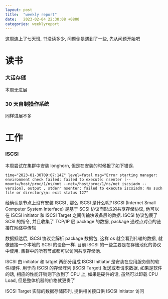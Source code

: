 ```yaml
---
layout: post
title:  "weekly report"
date:   2023-02-04 22:30:08 +0800
categories: weeklyreport
---
```


这周连上了七天班, 书没读多少, 问题倒是遇到了一些, 先从问题开始吧

# 读书

### 大话存储

本周无进展

### 30 天自制操作系统

同样进展不多

# 工作


### ISCSI

本周尝试在集群中安装 longhorn, 但是在安装的时候报了如下错误.  

```
time="2023-01-30T09:07:14Z" level=fatal msg="Error starting manager: environment check failed: failed to execute: nsenter [--mount=/host/proc/1/ns/mnt --net=/host/proc/1/ns/net iscsiadm --version], output , stderr nsenter: failed to execute iscsiadm: No such file or directory\n: exit status 127"
```

经确认是节点上没有安装 ISCSI , 那么 ISCSI 是什么呢?
ISCSI (Internet Small Computer System Interface) 是基于 SCSI 协议而形成的共享存储协议, 他可以在 ISCSI initiator 和 ISCSI Target 之间传输块设备层的数据. ISCSI 协议包裹了 SCSI 的指令, 并且收集了 TCP/IP 层 package 的数据, package 通过点对点的链接在网络中传输

数据抵达后, ISCSI 协议会解析 package 数据包, 这样 os 就会看到传输的数据, 就像链接一个本地的 SCSI 的设备一样. 目前 ISCSI 的一些主要是在存储池化的协议中使用. 集群中的所有节点都可以访问共享存储池.

ISCSI 由 initiator 和 tatget 两部分组成
ISCSI Initiator
是安装在应用服务侧的软件/硬件. 用于向 ISCSI 的存储阵列 (ISCSI Target) 发送或者请求数据, 如果是软件的话, 相应的性能开销则下放到了 CPU 上, 如果是硬件的话, 虽然可以卸载 CPU Load, 但是整体机器的价格就更贵了  

ISCSI Target
实际的数据存储阵列, 提供相关接口供 ISCSI Initiator 访问
